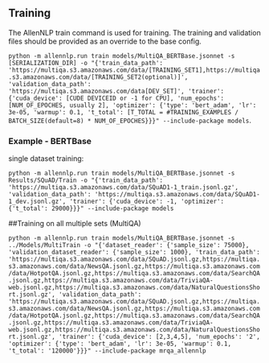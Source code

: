 


## Training

The AllenNLP train command is used for training. The training and validation files should be provided as an override to the base config. 

 `python -m allennlp.run train models/MultiQA_BERTBase.jsonnet -s [SERIALIZATION_DIR] -o "{'train_data_path': 'https://multiqa.s3.amazonaws.com/data/[TRAINING_SET1],https://multiqa.s3.amazonaws.com/data/[TRAINING_SET2(optional)]', 'validation_data_path': 'https://multiqa.s3.amazonaws.com/data[DEV_SET]', 'trainer': {'cuda_device': [CUDE DEVICEID or -1 for CPU], 'num_epochs': [NUM_OF_EPOCHES, usually 2], 'optimizer': {'type': 'bert_adam', 'lr': 3e-05, 'warmup': 0.1, 't_total': [T_TOTAL = #TRAINING_EXAMPLES / BATCH_SIZE(default=8) * NUM_OF_EPOCHES}}}" --include-package models`.
 
 ### Example - BERTBase
 
 single dataset training:
 
 `python -m allennlp.run train models/MultiQA_BERTBase.jsonnet -s Results/SQuAD/Train -o "{'train_data_path': 'https://multiqa.s3.amazonaws.com/data/SQuAD1-1_train.jsonl.gz', 'validation_data_path': 'https://multiqa.s3.amazonaws.com/data/SQuAD1-1_dev.jsonl.gz', 'trainer': {'cuda_device': -1, 'optimizer': {'t_total': 29000}}}" --include-package models `

 ##Training on all multiple sets (MultiQA)
 
 `python -m allennlp.run train models/MultiQA_BERTBase.jsonnet -s ../Models/MultiTrain -o "{'dataset_reader': {'sample_size': 75000}, 'validation_dataset_reader': {'sample_size': 1000}, 'train_data_path': 'https://multiqa.s3.amazonaws.com/data/SQuAD.jsonl.gz,https://multiqa.s3.amazonaws.com/data/NewsQA.jsonl.gz,https://multiqa.s3.amazonaws.com/data/HotpotQA.jsonl.gz,https://multiqa.s3.amazonaws.com/data/SearchQA.jsonl.gz,https://multiqa.s3.amazonaws.com/data/TriviaQA-web.jsonl.gz,https://multiqa.s3.amazonaws.com/data/NaturalQuestionsShort.jsonl.gz', 'validation_data_path': 'https://multiqa.s3.amazonaws.com/data/SQuAD.jsonl.gz,https://multiqa.s3.amazonaws.com/data/NewsQA.jsonl.gz,https://multiqa.s3.amazonaws.com/data/HotpotQA.jsonl.gz,https://multiqa.s3.amazonaws.com/data/SearchQA.jsonl.gz,https://multiqa.s3.amazonaws.com/data/TriviaQA-web.jsonl.gz,https://multiqa.s3.amazonaws.com/data/NaturalQuestionsShort.jsonl.gz', 'trainer': {'cuda_device': [2,3,4,5], 'num_epochs': '2', 'optimizer': {'type': 'bert_adam', 'lr': 3e-05, 'warmup': 0.1, 't_total': '120000'}}}" --include-package mrqa_allennlp`
 